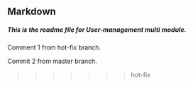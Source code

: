 ## Markdown

##### This is the _readme_ file for **User-management** multi module.

Comment 1 from hot-fix branch.

Commit 2 from master branch.
>>>>>>> hot-fix
